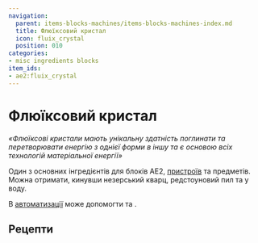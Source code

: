 ```yaml
---
navigation:
  parent: items-blocks-machines/items-blocks-machines-index.md
  title: Флюїксовий кристал
  icon: fluix_crystal
  position: 010
categories:
- misc ingredients blocks
item_ids:
- ae2:fluix_crystal
---
```


# Флюїксовий кристал

<ItemImage id="fluix_crystal" scale="4" />

*«Флюїксові кристали мають унікальну здатність поглинати та перетворювати енергію з однієї форми в іншу та є основою всіх технологій матеріальної енергії»*

Один з основних інгредієнтів для блоків AE2, [пристроїв](../ae2-mechanics/devices.md) та предметів. Можна отримати, кинувши незерський кварц, редстоуновий пил та <ItemLink id="charged_certus_quartz_crystal" /> у воду.

В [автоматизації](../example-setups/throw-in-water-automation.md) може допомогти <ItemLink id="formation_plane" /> та <ItemLink id="annihilation_plane" />.

## Рецепти

<Row>
  <Recipe id="transform/fluix_crystals" />

  <Recipe id="transform/fluix_crystal" />

  <Recipe id="misc/deconstruction_fluix_block" />
</Row>

